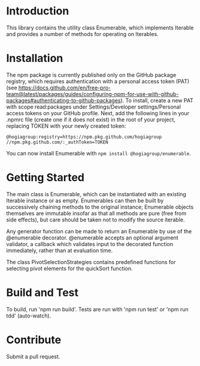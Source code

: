 # Introduction 
This library contains the utility class Enumerable<T>, which implements Iterable<T> and provides a number of methods for
operating on Iterables.

# Installation
The npm package is currently published only on the GitHub package registry, which requires authentication with a personal access token (PAT) (see https://docs.github.com/en/free-pro-team@latest/packages/guides/configuring-npm-for-use-with-github-packages#authenticating-to-github-packages). To install, create a new PAT with scope read:packages under Settings/Developer settings/Personal access tokens on your GitHub profile. Next, add the following lines in your .npmrc file (create one if it does not exist) in the root of your project, replacing TOKEN with your newly created token:

```
@hogiagroup:registry=https://npm.pkg.github.com/hogiagroup
//npm.pkg.github.com/:_authToken=TOKEN
```

You can now install Enumerable with `npm install @hogiagroup/enumerable`.

# Getting Started
The main class is Enumerable, which can be instantiated with an existing Iterable instance or as empty. Enumerables can then be built by successively chaining methods to the original instance; Enumerable objects themselves are immutable insofar as that all methods are pure (free from side effects), but care should be taken not to modify the source iterable.

Any generator function can be made to return an Enumerable by use of the @enumerable decorator. @enumerable accepts an optional argument validator, a callback which validates input to the decorated function immediately, rather than at evaluation time.

The class PivotSelectionStrategies contains predefined functions for selecting pivot elements for the quickSort function.

# Build and Test
To build, run 'npm run build'. Tests are run with 'npm run test' or 'npm run tdd' (auto-watch).

# Contribute
Submit a pull request.